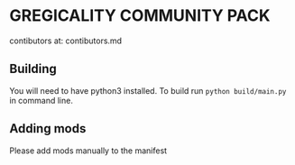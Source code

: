 # GREGICALITY COMMUNITY PACK
contibutors at: contibutors.md
## Building
You will need to have python3 installed.
To build run `python build/main.py` in command line.

## Adding mods
Please add mods manually to the manifest
